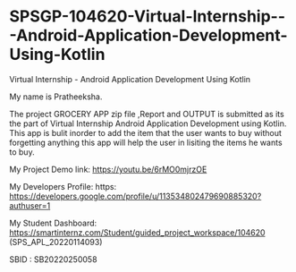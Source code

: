 # SPSGP-104620-Virtual-Internship---Android-Application-Development-Using-Kotlin
Virtual Internship - Android Application Development Using Kotlin

My name is Pratheeksha.


The project GROCERY APP zip file ,Report and  OUTPUT is submitted as its the part of Virtual Internship Android Application Development using Kotlin.
This app is bulit inorder to add the item that the user wants to buy without forgetting anything this app will help the user in lisiting the items he wants to buy.



My Project Demo link:  https://youtu.be/6rMO0mjrzOE

My Developers Profile: https: https://developers.google.com/profile/u/113534802479690885320?authuser=1

My Student Dashboard: https://smartinternz.com/Student/guided_project_workspace/104620  (SPS_APL_20220114093)

SBID	:	SB20220250058
